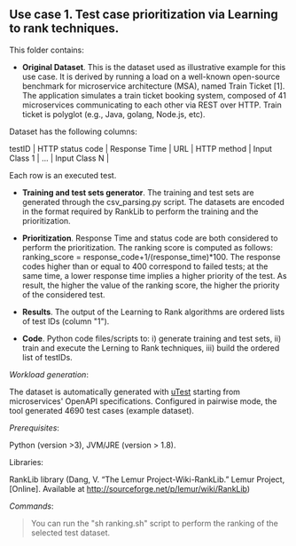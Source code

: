 
## Use case 1. Test case prioritization via Learning to rank techniques. 

This folder contains: 
- **Original Dataset**. This is the dataset used as illustrative example for this use case. It is derived by running a load on a well-known open-source benchmark for microservice  architecture (MSA), named Train Ticket [1].  The application simulates a train ticket booking system, composed of 41 microservices communicating to each other via REST over HTTP. Train ticket is  polyglot (e.g., Java, golang, Node.js, etc). 

Dataset has the following columns: 

testID | HTTP status code | Response Time | URL | HTTP method | Input Class 1 | ... | Input Class N |

Each row is an executed test. 

- **Training and test sets generator**. The training and test sets are generated through the csv_parsing.py script. The datasets are encoded in the format required by RankLib to perform the training and the prioritization.

- **Prioritization**. Response Time and status code are both considered to perform the prioritization. The ranking score is computed as follows: ranking_score = response_code+1/(response_time)*100. The response codes higher than or equal to 400 correspond to failed tests; at the same time, a lower  response time implies a higher  priority of the test. As result, the higher the value of the ranking score, the higher the priority of the considered test.

- **Results**. The output of the Learning to Rank algorithms are ordered lists of test IDs (column "1").


- **Code**. Python code files/scripts to: i) generate training and test sets, ii) train and execute the Lerning to Rank techniques, iii) build the ordered list of testIDs. 

*Workload generation*: 

The dataset is automatically generated with [uTest](https://github.com/uDEVOPS2020/uTest) starting from microservices' OpenAPI specifications. Configured in pairwise mode, the tool generated 4690 test cases (example dataset).

*Prerequisites*: 

Python (version >3), JVM/JRE (version > 1.8). 

Libraries: 

RankLib library (Dang, V. “The Lemur Project-Wiki-RankLib.” Lemur Project,[Online]. Available at http://sourceforge.net/p/lemur/wiki/RankLib)


*Commands*: 

>  You can run the "sh ranking.sh" script to perform the ranking of the selected test dataset.

